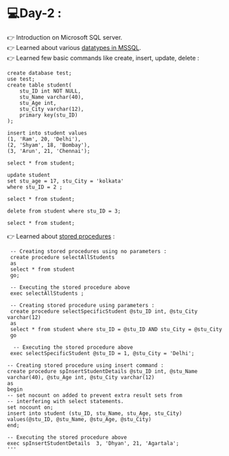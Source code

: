 # :computer:Day-2 :

:point_right: Introduction on Microsoft SQL server. <br>
:point_right: Learned about various [datatypes in MSSQL](https://www.w3schools.com/sql/sql_datatypes.asp).<br>
:point_right: Learned few basic commands like create, insert, update, delete :

<!-- Working in MSSQL but wrote MySQL below to highlight the code. -->

``` MySQL 
create database test;
use test;
create table student(
	stu_ID int NOT NULL,
	stu_Name varchar(40),
	stu_Age int,
	stu_City varchar(12),
	primary key(stu_ID)
);

insert into student values
(1, 'Ram', 20, 'Delhi'),
(2, 'Shyam', 18, 'Bombay'),
(3, 'Arun', 21, 'Chennai');

select * from student; 

update student 
set stu_age = 17, stu_City = 'kolkata' 
where stu_ID = 2 ;

select * from student;

delete from student where stu_ID = 3;

select * from student;
```
:point_right: Learned about [stored procedures](https://www.w3schools.com/sql/sql_stored_procedures.asp) :
 
<!-- Working in MSSQL but wrote MySQL below to highlight the code. -->
 ```MySQL
  -- Creating stored procedures using no parameters :
  create procedure selectAllStudents 
  as 
  select * from student
  go;
  
  -- Executing the stored procedure above 
  exec selectAllStudents ;
  
  -- Creating stored procedure using parameters :
  create procedure selectSpecificStudent @stu_ID int, @stu_City varchar(12)
  as
  select * from student where stu_ID = @stu_ID AND stu_City = @stu_City
  go
  
   -- Executing the stored procedure above
  exec selectSpecificStudent @stu_ID = 1, @stu_City = 'Delhi';  
  
 -- Creating stored procedure using insert command :
 create procedure spInsertStudentDetails @stu_ID int, @stu_Name varchar(40), @stu_Age int, @stu_City varchar(12)
 as
 begin
 -- set nocount on added to prevent extra result sets from
 -- interfering with select statements. 
 set nocount on;
 insert into student (stu_ID, stu_Name, stu_Age, stu_City)  values(@stu_ID, @stu_Name, @stu_Age, @stu_City)
 end;
 
 -- Executing the stored procedure above
 exec spInsertStudentDetails  3, 'Dhyan', 21, 'Agartala';
'''
